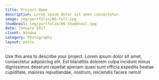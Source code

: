 ```yaml
---
title: Project Name
description: Lorem ipsum dolor sit amet consectetur.
image: img/portfolio/06-full.jpg
thumbnail: img/portfolio/06-thumbnail.jpg
date: January 2017
client: Window
category: Photography
layout: posts
---
```

Use this area to describe your project. Lorem ipsum dolor sit amet, consectetur adipisicing elit. Est blanditiis dolorem culpa incidunt minus dignissimos deserunt repellat aperiam quasi sunt officia expedita beatae cupiditate, maiores repudiandae, nostrum, reiciendis facere nemo!
